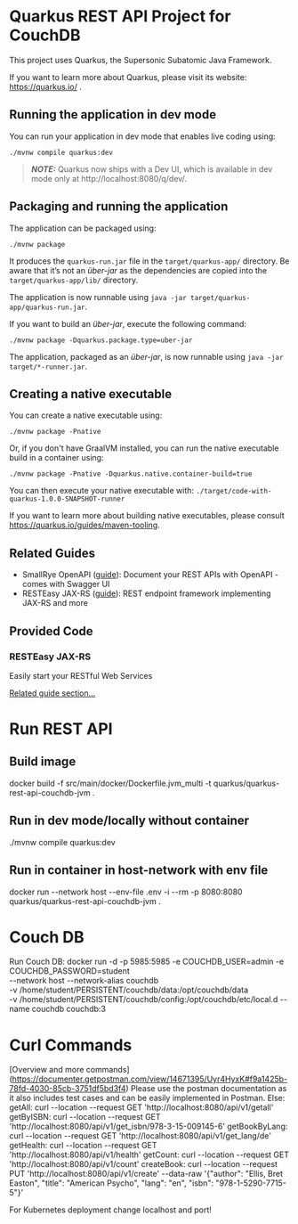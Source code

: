 # Quarkus REST API Project for CouchDB

This project uses Quarkus, the Supersonic Subatomic Java Framework.

If you want to learn more about Quarkus, please visit its website: https://quarkus.io/ .

## Running the application in dev mode

You can run your application in dev mode that enables live coding using:
```shell script
./mvnw compile quarkus:dev
```

> **_NOTE:_**  Quarkus now ships with a Dev UI, which is available in dev mode only at http://localhost:8080/q/dev/.

## Packaging and running the application

The application can be packaged using:
```shell script
./mvnw package
```
It produces the `quarkus-run.jar` file in the `target/quarkus-app/` directory.
Be aware that it’s not an _über-jar_ as the dependencies are copied into the `target/quarkus-app/lib/` directory.

The application is now runnable using `java -jar target/quarkus-app/quarkus-run.jar`.

If you want to build an _über-jar_, execute the following command:
```shell script
./mvnw package -Dquarkus.package.type=uber-jar
```

The application, packaged as an _über-jar_, is now runnable using `java -jar target/*-runner.jar`.

## Creating a native executable

You can create a native executable using: 
```shell script
./mvnw package -Pnative
```

Or, if you don't have GraalVM installed, you can run the native executable build in a container using: 
```shell script
./mvnw package -Pnative -Dquarkus.native.container-build=true
```

You can then execute your native executable with: `./target/code-with-quarkus-1.0.0-SNAPSHOT-runner`

If you want to learn more about building native executables, please consult https://quarkus.io/guides/maven-tooling.

## Related Guides

- SmallRye OpenAPI ([guide](https://quarkus.io/guides/openapi-swaggerui)): Document your REST APIs with OpenAPI - comes with Swagger UI
- RESTEasy JAX-RS ([guide](https://quarkus.io/guides/rest-json)): REST endpoint framework implementing JAX-RS and more

## Provided Code

### RESTEasy JAX-RS

Easily start your RESTful Web Services

[Related guide section...](https://quarkus.io/guides/getting-started#the-jax-rs-resources)

# Run REST API
## Build image
docker build -f src/main/docker/Dockerfile.jvm_multi -t quarkus/quarkus-rest-api-couchdb-jvm .
## Run in dev mode/locally without container
./mvnw compile quarkus:dev
## Run in container in host-network with env file 
docker run --network host --env-file .env -i --rm -p 8080:8080 quarkus/quarkus-rest-api-couchdb-jvm .

# Couch DB

Run Couch DB:
docker run -d -p 5985:5985 -e COUCHDB_USER=admin -e COUCHDB_PASSWORD=student \
--network host --network-alias couchdb \
-v /home/student/PERSISTENT/couchdb/data:/opt/couchdb/data \
-v /home/student/PERSISTENT/couchdb/config:/opt/couchdb/etc/local.d --name couchdb couchdb:3

# Curl Commands 
[Overview and more commands] (https://documenter.getpostman.com/view/14671395/Uyr4HyxK#f9a1425b-78fd-4030-85cb-3751df5bd3f4)
Please use the postman documentation as it also includes test cases and can be easily implemented in Postman.
Else:
getAll: curl --location --request GET 'http://localhost:8080/api/v1/getall'
getByISBN: curl --location --request GET 'http://localhost:8080/api/v1/get_isbn/978-3-15-009145-6'
getBookByLang: curl --location --request GET 'http://localhost:8080/api/v1/get_lang/de'
getHealth: curl --location --request GET 'http://localhost:8080/api/v1/health'
getCount: curl --location --request GET 'http://localhost:8080/api/v1/count'
createBook: curl --location --request PUT 'http://localhost:8080/api/v1/create' --data-raw '{"author": "Ellis, Bret Easton", "title": "American Psycho", "lang": "en", "isbn": "978-1-5290-7715-5"}'

For Kubernetes deployment change localhost and port!
